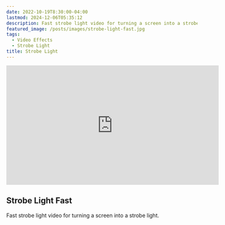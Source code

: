 ```yaml
---
date: 2022-10-19T8:30:00-04:00
lastmod: 2024-12-06T05:35:12
description: Fast strobe light video for turning a screen into a strobe light.
featured_image: /posts/images/strobe-light-fast.jpg
tags:
  - Video Effects
  - Strobe Light
title: Strobe Light
---
```


<div class="iframe-16-9-container">
<iframe class="youTubeIframe" width="560" height="315" src="https://www.youtube.com/embed/yERWAXXiyEI?rel=0" title="YouTube video player" frameborder="0" allow="accelerometer; autoplay; clipboard-write; encrypted-media; gyroscope; picture-in-picture; web-share" allowfullscreen></iframe>
</div>

## Strobe Light Fast

Fast strobe light video for turning a screen into a strobe light.
